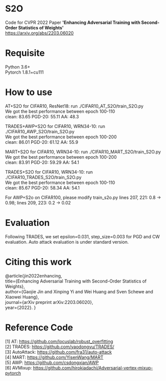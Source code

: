 # S2O
Code for CVPR 2022 Paper **'Enhancing Adversarial Training with Second-Order Statistics of Weights'**  
https://arxiv.org/abs/2203.06020

# Requisite
Python 3.6+  
Pytorch 1.8.1+cu111

# How to use
AT+S2O for CIFAR10, ResNet18: run ./CIFAR10_AT_S2O/train_S2O.py  
We got the best performance between epoch 100-110  
clean: 83.65  PGD-20: 55.11  AA: 48.3

TRADES+AWP+S2O for CIFAR10, WRN34-10: run ./CIFAR10_AWP_S2O/train_S2O.py  
We got the best performance between epoch 100-200   
clean: 86.01  PGD-20: 61.12  AA: 55.9

MART+S2O for CIFAR10, WRN34-10: run ./CIFAR10_MART_S2O/train_S2O.py  
We got the best performance between epoch 100-200   
clean: 83.91  PGD-20: 59.29  AA: 54.1

TRADES+S2O for CIFAR10, WRN34-10: run ./CIFAR10_TRADES_S2O/train_S2O.py  
We got the best performance between epoch 100-110   
clean: 85.67  PGD-20: 58.34  AA: 54.1

For AWP+S2o on CIFAR100,
please modify train_s2o.py lines 207, 221: 0.8 -> 0.98; lines 209, 223: 0.2 -> 0.02

# Evaluation
Following TRADES, we set epsilon=0.031, step_size=0.003 for PGD and CW evaluation. Auto attack evaluation is under standard version.

# Citing this work
@article{jin2022enhancing,  
  title={Enhancing Adversarial Training with Second-Order Statistics of Weights},  
  author={Gaojie Jin and Xinping Yi and Wei Huang and Sven Schewe and Xiaowei Huang},  
  journal={arXiv preprint arXiv:2203.06020},  
  year={2022}. 
}

# Reference Code
[1] AT: https://github.com/locuslab/robust_overfitting  
[2] TRADES: https://github.com/yaodongyu/TRADES/  
[3] AutoAttack: https://github.com/fra31/auto-attack  
[4] MART: https://github.com/YisenWang/MART  
[5] AWP: https://github.com/csdongxian/AWP  
[6] AVMixup: https://github.com/hirokiadachi/Adversarial-vertex-mixup-pytorch
